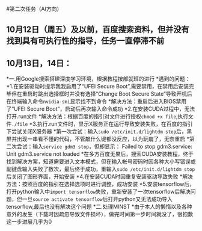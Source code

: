 #第二次任务（AI方向）
## 10月12日（周五）及以前，百度搜索资料，但并没有找到具有可执行性的指导，任务一直停滞不前
## 10月13日，14日：
*一.用Google搜索搭建深度学习环境，根据教程按部就班的进行
*遇到的问题：
*1.在安装驱动时提示我我启用了“UFEI Secure Boot”,需要禁用，在禁用后安装完毕但在重启时跳出选择框时并没有选择“Change Boot Secure State”导致开机后在终端输入命令`nvidia-smi`显示找不到命令
*解决方法：重启后进入BIOS禁用了“UFEI Secure Boot”，启动后再次输入命令成功
*2.在安装CUDA过程中，无法打开.run文件
*解决方法：根据百度的指引对文件进行授权`chmod +x file`;执行文件`./file`
*3.执行.run文件时，显示X服务正在运行导致安装失败，在百度的指引下尝试关闭X服务器
*第一次尝试：输入`sudo /etc/init.d/lightdm stop`后，黑屏并出现一串看不懂的代码，不管敲什么键都没反应，以为玩崩了，无奈重启
*第二次尝试：输入`service gdm3 stop`，但却显示：
Failed to stop gdm3.service: Unit gdm3.service not loaded
*在多方百度无果后，搜索CUDA安装教程，终于找到解决方案，知道需要进入文本模式，但在输入帐号密码时因各种大小写错误或副键盘输入失败了数次，最后终于成功，重输入`sudo /etc/init.d/lightdm stop`后关闭了图形界面，开始安装
*4.在安装CUDA时因重复安装驱动导致失败
*解决方法：按照百度的指引在选择选项时进行调整，成功安装
*5.安装tensorflow后，打开python输入中`import tensorflow`失败，重新安装了一次tensorflow后解决问题，但一旦`source activate tensorflow`后打开python又无法成功导入tensorflow,最后也没有解决这个问题
*二.处理MINST
*由于本人的懒惰以及各种意外的发生（下载时因疏忽导致文件损坏），做完时间第一步时间就没了，很抱歉这一步进展几乎为0









